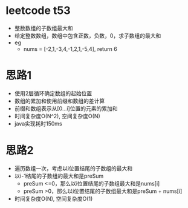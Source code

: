 # leetcode t53
- 整数数组的子数组最大和
- 给定整数数组，数组中包含正数，负数，0，求子数组的最大和
- eg
    - nums = [-2,1,-3,4,-1,2,1,-5,4], return 6

# 思路1
- 使用2层循环确定数组的起始位置
- 数组的累加和使用前缀和数组的差计算
- 前缀和数组表示从[0...i]位置的元素的累加和
- 时间复杂度O(N^2), 空间复杂度O(N)
- java实现耗时150ms

# 思路2
- 遍历数组一次，考虑以i位置结尾的子数组的最大和
- 以i-1结尾的子数组的最大和是preSum
    - preSum <=0，那么以i位置结尾的子数组最大和是nums[i]
    - preSum >0，那么以i位置结尾的子数组最大和是preSum + nums[i]
- 时间复杂度O(N), 空间复杂度O(1)